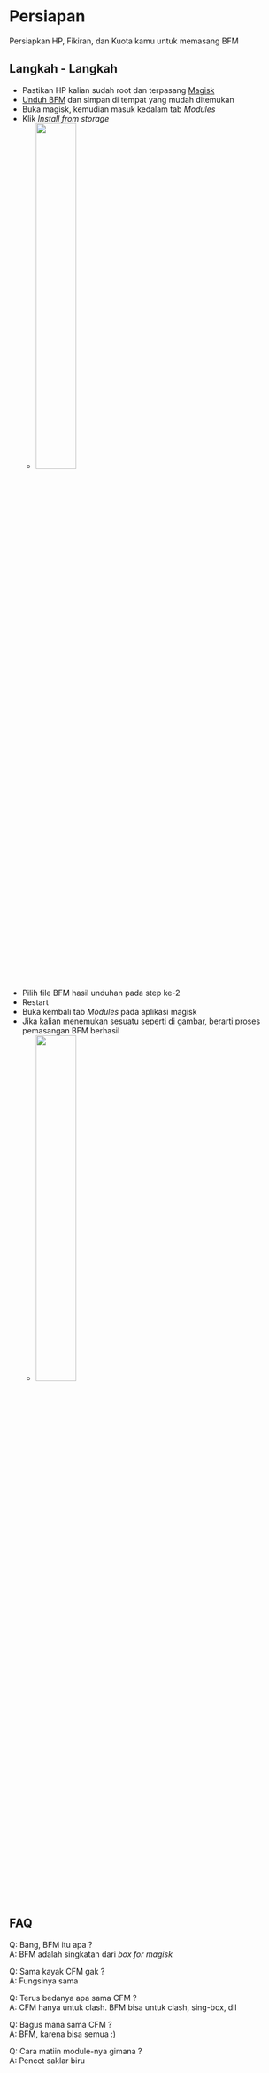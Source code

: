 # Persiapan

Persiapkan HP, Fikiran, dan Kuota kamu untuk memasang BFM

## Langkah - Langkah

- Pastikan HP kalian sudah root dan terpasang [Magisk](../../apps#daftar-aplikasi)
- [Unduh BFM](../../apps.md#daftar-aplikasi) dan simpan di tempat yang mudah ditemukan
- Buka magisk, kemudian masuk kedalam tab _Modules_
- Klik _Install from storage_
  - <img src="/assets/install_bfm.jpg" width=40% />
- Pilih file BFM hasil unduhan pada step ke-2
- Restart
- Buka kembali tab _Modules_ pada aplikasi magisk
- Jika kalian menemukan sesuatu seperti di gambar, berarti proses pemasangan BFM berhasil
  - <img src="/assets/magisk_bfm.jpg" width=40% />

## FAQ

Q: Bang, BFM itu apa ?  
A: BFM adalah singkatan dari _box for magisk_

Q: Sama kayak CFM gak ?  
A: Fungsinya sama

Q: Terus bedanya apa sama CFM ?  
A: CFM hanya untuk clash. BFM bisa untuk clash, sing-box, dll

Q: Bagus mana sama CFM ?  
A: BFM, karena bisa semua :)

Q: Cara matiin module-nya gimana ?  
A: Pencet saklar biru
